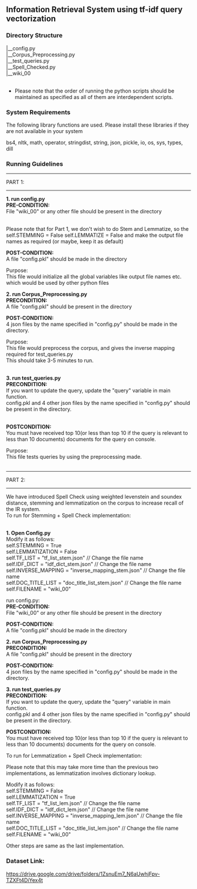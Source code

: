 ## Information Retrieval System using tf-idf query vectorization

### Directory Structure

|__config.py<br />
|__Corpus_Preprocessing.py<br />
|__test_queries.py<br />
|__Spell_Checked.py<br />
|__wiki_00<br /><br />

- Please note that the order of running the python scripts should be maintained as specified as all of them are interdependent scripts. 

### System Requirements 

The following library functions are used. Please install these libraries if they are not available in your system 

bs4, nltk, math, operator, stringdist, string, json, pickle, io, os, sys, types, dill

### Running Guidelines

***********************************************************
PART 1:
***********************************************************

**1. run config.py** <br />
**PRE-CONDITION:**<br />
File "wiki_00" or any other file should be present in the directory<br /><br />

Please note that for Part 1, we don't wish to do Stem and Lemmatize, so the
self.STEMMING = False
self.LEMMATIZE = False
and make the output file names as required (or maybe, keep it as default)<br />

**POST-CONDITION:**<br />
A file "config.pkl" should be made in the directory<br />

Purpose:<br />
This file would initialize all the global variables like output file names etc. which would be used by other python files<br />


**2. run Corpus_Preprocessing.py**<br />
**PRECONDITION:**<br />
A file "config.pkl" should be present in the directory<br />

**POST-CONDITION:**<br />
4 json files by the name specified in "config.py" should be made in the directory. <br />

Purpose: <br />
This file would preprocess the corpus, and gives the inverse mapping required for test_queries.py <br />
This should take 3-5 minutes to run. <br /><br />


**3. run test_queries.py**<br />
**PRECONDITION:**<br />
If you want to update the query, update the "query" variable in main function. <br />
config.pkl and 4 other json files by the name specified in "config.py" should be present in the directory.<br /><br /> 

**POSTCONDITION:**<br />
You must have received top 10(or less than top 10 if the query is relevant to less than 10 documents) documents for the query on console. <br />

Purpose: <br />
This file tests queries by using the preprocessing made. <br /><br />


***********************************************************
PART 2:
***********************************************************

We have introduced Spell Check using weighted levenstein and soundex distance, stemming and lemmatization on the corpus to increase recall of the IR system. <br />
To run for Stemming + Spell Check implementation: <br /><br />

**1. Open Config.py**<br />
Modify it as follows:<br />
        self.STEMMING = True<br />
        self.LEMMATIZATION = False<br />
        self.TF_LIST = "tf_list_stem.json" // Change the file name<br />
        self.IDF_DICT  = "idf_dict_stem.json" // Change the file name<br />
        self.INVERSE_MAPPING = "inverse_mapping_stem.json" // Change the file name<br />
        self.DOC_TITLE_LIST = "doc_title_list_stem.json"  // Change the file name<br />
        self.FILENAME = "wiki_00"<br />

run config.py:<br />
**PRE-CONDITION:**<br />
File "wiki_00" or any other file should be present in the directory<br />

**POST-CONDITION:**<br />
A file "config.pkl" should be made in the directory<br />

**2. run Corpus_Preprocessing.py**<br />
**PRECONDITION:** <br />
A file "config.pkl" should be present in the directory<br />

**POST-CONDITION:**<br />
4 json files by the name specified in "config.py" should be made in the directory. <br />


**3. run test_queries.py**<br />
**PRECONDITION:**<br />
If you want to update the query, update the "query" variable in main function. <br />
config.pkl and 4 other json files by the name specified in "config.py" should be present in the directory. <br />

**POSTCONDITION:**<br />
You must have received top 10(or less than top 10 if the query is relevant to less than 10 documents) documents for the query on console. <br />



To run for Lemmatization + Spell Check implementation: <br />

Please note that this may take more time than the previous two implementations, as lemmatization involves dictionary lookup.<br /> 

Modify it as follows:<br />
        self.STEMMING = False<br />
        self.LEMMATIZATION = True<br />
        self.TF_LIST = "tf_list_lem.json" // Change the file name<br />
        self.IDF_DICT  = "idf_dict_lem.json" // Change the file name<br />
        self.INVERSE_MAPPING = "inverse_mapping_lem.json" // Change the file name<br />
        self.DOC_TITLE_LIST = "doc_title_list_lem.json"  // Change the file name<br />
        self.FILENAME = "wiki_00"<br />

Other steps are same as the last implementation. <br />


### Dataset Link:<br />

https://drive.google.com/drive/folders/1ZsnuEm7_N6aUwhjFpv-TZXFt4DiYex4t
